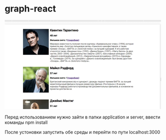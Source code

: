 # graph-react
![til](./presentation.gif)

Перед использованием нужно зайти в папки application и server, ввести команды npm install

После устоновки запустить обе среды и перейти по пути localhost:3000

